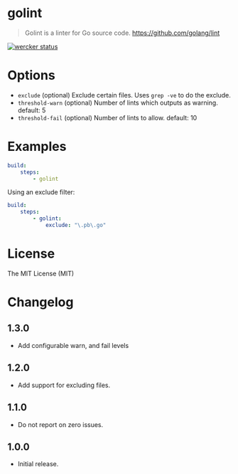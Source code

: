 # golint

> Golint is a linter for Go source code. https://github.com/golang/lint

[![wercker status](https://app.wercker.com/status/e3512f90373e7eb59131c2c70c5da7a5/m/master "wercker status")](https://app.wercker.com/project/bykey/e3512f90373e7eb59131c2c70c5da7a5)

# Options

- `exclude` (optional) Exclude certain files. Uses `grep -ve` to do the exclude.
- `threshold-warn` (optional) Number of lints which outputs as warning. default: 5
- `threshold-fail` (optional) Number of lints to allow. default: 10

# Examples

```yaml
build:
    steps:
        - golint
```

Using an exclude filter:

```yaml
build:
    steps:
        - golint:
            exclude: "\.pb\.go"
```

# License

The MIT License (MIT)

# Changelog

## 1.3.0

- Add configurable warn, and fail levels

## 1.2.0

- Add support for excluding files.

## 1.1.0

- Do not report on zero issues.

## 1.0.0

- Initial release.
